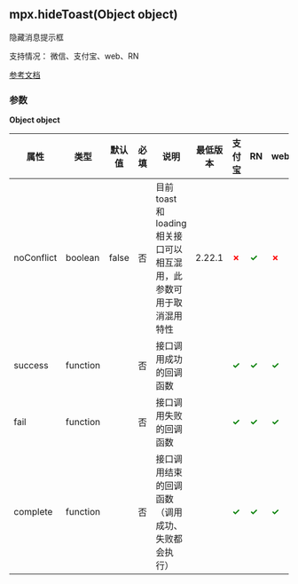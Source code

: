 ## mpx.hideToast(Object object)

隐藏消息提示框

支持情况： 微信、支付宝、web、RN

[参考文档](https://developers.weixin.qq.com/miniprogram/dev/api/ui/interaction/wx.hideToast.html)

### 参数
**Object object**

| 属性        | 类型     | 默认值 | 必填 | 说明                                         | 最低版本 | 支付宝 | RN | web |
|-------------|----------|--------|------|----------------------------------------------|----------|--------|------------|-----|
| noConflict  | boolean  | false  | 否   | 目前 toast 和 loading 相关接口可以相互混用，此参数可用于取消混用特性 | 2.22.1    | <span style="color: red; font-weight: bold;">✗</span> | <span style="color: green; font-weight: bold;">✓</span> | <span style="color: red; font-weight: bold;">✗</span> |
| success     | function |        | 否   | 接口调用成功的回调函数                       |          | <span style="color: green; font-weight: bold;">✓</span> | <span style="color: green; font-weight: bold;">✓</span> | <span style="color: green; font-weight: bold;">✓</span> |
| fail        | function |        | 否   | 接口调用失败的回调函数                       |          | <span style="color: green; font-weight: bold;">✓</span> | <span style="color: green; font-weight: bold;">✓</span> | <span style="color: green; font-weight: bold;">✓</span> |
| complete    | function |        | 否   | 接口调用结束的回调函数（调用成功、失败都会执行） |          | <span style="color: green; font-weight: bold;">✓</span> | <span style="color: green; font-weight: bold;">✓</span> | <span style="color: green; font-weight: bold;">✓</span> |


